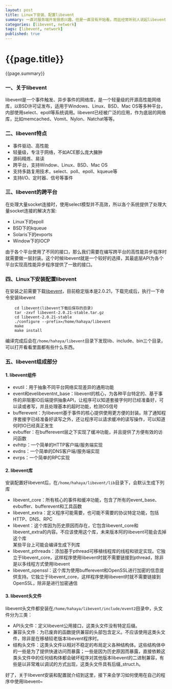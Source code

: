 ```yaml
---
layout: post
title: Linux下安装、配置libevent
summary: 一直对服务端开发很感兴趣，但是一直没有开始看，而且经常听别人说起libevent，自己却一直没用过，今天在qq群里面聊天，有一哥们讲到自己学习服务端开发的学习经历，其中也提到了libevent，那哥们也对我提出的问题给了很好的回答，服务端开发有很多东西需要学习，那么就从libevent开始吧。
categories: [libevent, network]
tags: [libevent, network]
published: true
---
```


# {{page.title}} #
{{page.summary}}

### 一、关于libevent ###
libevent是一个事件触发、异步事件的网络库，是一个轻量级的开源高性能网络库，以BSD许可证发布，适用于Windows、Linux、BSD、Mac OS等多种平台，内部使用select、epoll等系统调用。libevent已经被广泛的应用，作为底层的网络库，比如memcached、Vomit、Nylon、Natchat等等。

### 二、libevent特点 ###
- 事件驱动、高性能  
- 轻量级，专注于网络，不如ACE那么庞大臃肿  
- 源码精炼、易读  
- 跨平台，支持Window、Linux、BSD、Mac OS  
- 支持多路复用技术，select、poll、epoll、kqueue等  
- 支持I/O、定时器、信号等事件  

### 三、libevent的跨平台 ###
在处理大量socket连接时，使用select模型并不高效，所以各个系统提供了处理大量socket连接的解决方案:  

- Linux下的epoll  
- BSD下的kqueue  
- Solaris下的evports  
- Window下的IOCP  

由于各个平台使用了不同的接口，那么我们需要在编写跨平台的高性能异步程序时就需要做一层封装。这个时候libevent就是一个较好的选择，其最底层API为各个平台实现高性能异步程序提供了一致的接口。  

### 四、Linux下安装配置libevent ###
在安装之前需要下载[libevent](http://libevent.org)，目前稳定版本是2.0.21，下载完成后，执行一下命令安装libevent  

		cd libevent(libevent下载后保存的目录)
		tar -zxvf libevent-2.0.21-stable.tar.gz
		cd libevent-2.0.21-stable
		./configure --prefix=/home/hahaya/libevent
		make
		make install  
编译完成后会在`/home/hahaya/libevent`目录下发现lib、include、bin三个目录，可以打开看看里面都有些什么东西。

### 五、libevent组成部分 ###
#### 1. libevent组件 ####  

- evutil：用于抽象不同平台网络实现差异的通用功能  
- event和evelibeventnt_base：libevent的核心，为各种平台特定的、基于事件的非阻塞IO后端提供抽象API，让程序可以知道套接字何时已经准备好，可以读或者写，并且处理基本的超时功能，检测OS信号  
- bufferevent：为libevent基于事件的核心提供使用更方便的封装。除了通知程序套接字已经准备好读写之外，还让程序可以请求缓冲的读写操作，可以知道何时IO已经真正发生  
- evbuffer：在bufferevent层之下实现了缓冲功能，并且提供了方便有效的访问函数  
- evhttp：一个简单的HTTP客户端/服务端实现  
- evdns：一个简单的DNS客户端/服务端实现  
- evrps：一个简单的RPC实现

#### 2. libevent库 ####
安装配置好libevent后，在`/home/hahaya/libevent/lib`目录下，会默认生成下列库  

- libevent_core：所有核心的事件和缓冲功能，包含了所有的event_base、evbuffer、bufferevent和工具函数  
- libevent_extra：定义程序可能需要，也可能不需要的协议特定功能，包括HTTP、DNS、RPC  
- libevent：这个库因为历史原因而存在，它包含libevent_core和libevent_extra的内容。不应该使用这个库，未来版本阿的libevent可能会去掉这个库  
某些平台上可能会编译生成下列库  
- libevent_pthreads：添加基于pthread可移植线程库的线程和锁定实现。它独立于libevent_core，这样程序使用libevent时就不需要链接到pthread，除非是以多线程方式使用libevent  
- libevent_openssl：这个库为使用bufferevent和OpenSSL进行加密的信息提供支持。它独立于libevent_core，这样程序使用libevent时就不需要链接到OpenSSL，除非是进行加密通信  

#### 3. libevent头文件 ####
libevent头文件都安装在`/home/hahaya/libevent/include/event2`目录中，头文件分为三类：  

- API头文件：定义libevent公用接口，这类头文件没有特定后缀。  
- 兼容头文件：为已废弃的函数提供兼容的头部包含定义。不应该使用这类头文件，除非是在移植较老版本libevent程序时。  
- 结构头文件：这类头文件以相对不稳定的布局定义各种结构体。这些结构体中的一些是为了提供快速访问而暴露；一些是因为历史原因而暴露，直接依赖这类头文件中的任何结构体都会破坏程序对其他版本libevent的二进制兼容，有些是以非常难以调试的方式出现，这类头文件具有后缀_struct.h。  



好了，关于libevent安装和配置就介绍到这里，接下来会学习如何使用在自己的程序中使用libevent~
